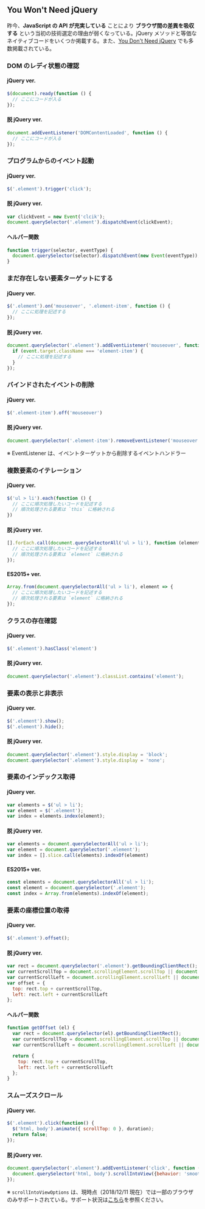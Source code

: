 ## You Won't Need jQuery

昨今、**JavaScript の API が充実している** ことにより **ブラウザ間の差異を吸収する** という当初の技術選定の理由が弱くなっている。jQuery メソッドと等価なネイティブコードをいくつか掲載する。また、[You Don't Need jQuery](https://github.com/nefe/You-Dont-Need-jQuery) でも多数掲載されている。

### DOM のレディ状態の確認

#### jQuery ver.

```javascript
$(document).ready(function () {
  // ここにコードが入る
});
```

#### 脱 jQuery ver.

```javascript
document.addEventListener('DOMContentLoaded', function () {
  // ここにコードが入る
});
```

### プログラムからのイベント起動

#### jQuery ver.

```javascript
$('.element').trigger('click');
```

#### 脱 jQuery ver.

```javascript
var clickEvent = new Event('clcik');
document.querySelector('.element').dispatchEvent(clickEvent);
```

#### ヘルパー関数

```javascript
function trigger(selector, eventType) {
  document.querySelector(selector).dispatchEvent(new Event(eventType));
}
```

### まだ存在しない要素ターゲットにする

#### jQuery ver.

```javascript
$('.element').on('mouseover', '.element-item', function () {
  // ここに処理を記述する
});
```

#### 脱 jQuery ver.

```javascript
document.querySelector('.element').addEventListener('mouseover', function (event) {
  if (event.target.className === 'element-item') {
    // ここに処理を記述する
  }
});
```

### バインドされたイベントの削除

#### jQuery ver.

```javascript
$('.element-item').off('mouseover')
```

#### 脱 jQuery ver.

```javascript
document.querySelector('.element-item').removeEventListener('mouseover', EventListener)
```
※ EventListener は、イベントターゲットから削除するイベントハンドラー

### 複数要素のイテレーション

#### jQuery ver.

```javascript
$('ul > li').each(function () {
  // ここに順次処理したいコードを記述する
  // 順次処理される要素は `this` に格納される
})
```

#### 脱 jQuery ver.

```javascript
[].forEach.call(document.querySelectorAll('ul > li'), function (element) {
  // ここに順次処理したいコードを記述する
  // 順次処理される要素は `element` に格納される
});
```

#### ES2015+ ver.

```javascript
Array.from(document.querySelectorAll('ul > li'), element => {
  // ここに順次処理したいコードを記述する
  // 順次処理される要素は `element` に格納される
});
```

### クラスの存在確認

#### jQuery ver.

```javascript
$('.element').hasClass('element')
```

#### 脱 jQuery ver.

```javascript
document.querySelector('.element').classList.contains('element');
```

### 要素の表示と非表示

#### jQuery ver.

```javascript
$('.element').show();
$('.element').hide();
```

#### 脱 jQuery ver.

```javascript
document.querySelector('.element').style.display = 'block';
document.querySelector('.element').style.display = 'none';
```

### 要素のインデックス取得

#### jQuery ver.

```javascript
var elements = $('ul > li');
var element = $('.element');
var index = elements.index(element);
```

#### 脱 jQuery ver.

```javascript
var elements = document.querySelectorAll('ul > li');
var element = document.querySelector('.element');
var index = [].slice.call(elements).indexOf(element)
```

#### ES2015+ ver.

```javascript
const elements = document.querySelectorAll('ul > li');
const element = document.querySelector('.element');
const index = Array.from(elements).indexOf(element);
```


### 要素の座標位置の取得

#### jQuery ver.

```javascript
$('.element').offset();
```

#### 脱 jQuery ver.

```javascript
var rect = document.querySelector('.element').getBoundingClientRect();
var currentScrollTop = document.scrollingElement.scrollTop || document.documentElement.scrollTop;
var currentScrollLeft = document.scrollingElement.scrollLeft || document.documentElement.scrollLeft;
var offset = {
  top: rect.top + currentScrollTop,
  left: rect.left + currentScrollLeft
};
```

#### ヘルパー関数

```javascript
function getOffset (el) {
  var rect = document.querySelector(el).getBoundingClientRect();
  var currentScrollTop = document.scrollingElement.scrollTop || document.documentElement.scrollTop;
  var currentScrollLeft = document.scrollingElement.scrollLeft || document.documentElement.scrollLeft;

  return {
    top: rect.top + currentScrollTop,
    left: rect.left + currentScrollLeft
  };
}
```

### スムーズスクロール

#### jQuery ver.

```javascript
$('.element').click(function() {
  $('html, body').animate({ scrollTop: 0 }, duration);
  return false;
});
```

#### 脱 jQuery ver.

```javascript
document.querySelector('.element').addEventListener('click', function () {
  document.querySelector('html, body').scrollIntoView({behavior: 'smooth'})
});
```

※ `scrollIntoViewOptions` は、現時点（2018/12/11 現在）では一部のブラウザのみサポートされている。サポート状況は[こちら](https://caniuse.com/#search=scrollIntoView)を参照ください。

